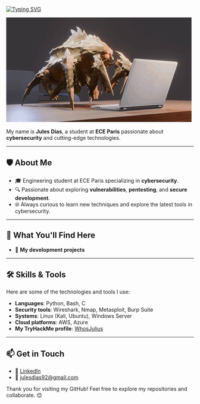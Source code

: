 [![Typing SVG](https://readme-typing-svg.demolab.com?font=M+PLUS+Code+Latin&weight=500&size=30&pause=1000&color=36F715&background=FF000000&center=true&vCenter=true&width=435&lines=Welcome+to+my+GitHub)](https://git.io/typing-svg)

![](img/helldivers-terminid.gif)

My name is **Jules Dias**, a student at **ECE Paris** passionate about **cybersecurity** and cutting-edge technologies.

---

## 🛡️ About Me  
- 🎓 Engineering student at ECE Paris specializing in **cybersecurity**.  
- 🔍 Passionate about exploring **vulnerabilities**, **pentesting**, and **secure development**.  
- 🌐 Always curious to learn new techniques and explore the latest tools in cybersecurity.  

---

## 🚀 What You'll Find Here  
- 📂 **My development projects** 

---

## 🛠️ Skills & Tools  
Here are some of the technologies and tools I use:  
- **Languages**: Python, Bash, C  
- **Security tools**: Wireshark, Nmap, Metasploit, Burp Suite  
- **Systems**: Linux (Kali, Ubuntu), Windows Server  
- **Cloud platforms**: AWS, Azure
- **My TryHackMe profile**: [WhosJulius](https://tryhackme.com/r/p/WhosJulius)

---

## 📫 Get in Touch  
- 💼 [LinkedIn](https://www.linkedin.com/in/jules-dias-2347bb24b/)  
- 📧 julesdias92@gmail.com 

Thank you for visiting my GitHub! Feel free to explore my repositories and collaborate. 😊
